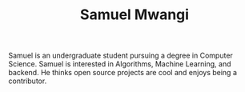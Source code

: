 ﻿---
title: Samuel Mwangi
type: authors
---
Samuel is an undergraduate student pursuing a degree in Computer Science. Samuel is interested in Algorithms, Machine Learning, and backend. He thinks open source projects are cool and enjoys being a contributor.
